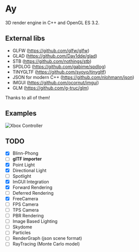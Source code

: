 # Ay

3D render engine in C++ and OpenGL ES 3.2.

## External libs

- GLFW (https://github.com/glfw/glfw)
- GLAD (https://github.com/Dav1dde/glad)
- STB (https://github.com/nothings/stb)
- SPDLOG (https://github.com/gabime/spdlog)
- TINYGLTF (https://github.com/syoyo/tinygltf)
- JSON for modern C++ (https://github.com/nlohmann/json)
- IMGUI (https://github.com/ocornut/imgui)
- GLM (https://github.com/g-truc/glm)

Thanks to all of them!

## Examples

![Xbox Controller](images/xbox.gif)

## TODO

- [X] Blinn-Phong
- [ ] **glTF importer**
- [X] Point Light
- [X] Directional Light
- [ ] Spotlight
- [X] ImGUI Integration
- [X] Forward Rendering
- [ ] Deferred Rendering
- [X] FreeCamera
- [ ] FPS Camera
- [ ] TPS Camera
- [ ] PBR Rendering
- [ ] Image Based Lighting
- [ ] Skydome
- [ ] Particles
- [ ] RenderGraph (json scene format)
- [ ] RayTracing (Monte Carlo model)
